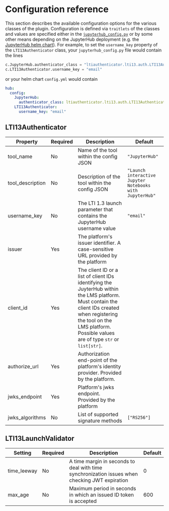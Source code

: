 # Configuration reference

This section describes the available configuration options for the various classes of the plugin.
Configuration is defined via `traitlets` of the classes and values are specified either in the [`jupyterhub_config.py`](https://jupyterhub.readthedocs.io/en/stable/getting-started/config-basics.html#configuration-basics) or by some other means depending on the JupyterHub deployment (e.g. the [JupyterHub helm chart](https://z2jh.jupyter.org/en/stable/administrator/authentication.html)).
For example, to set the `username_key` property of the `LTI13Authenticator` class, your `jupyterhub_config.py` file would contain the lines

```python
c.JupyterHub.authenticator_class = "ltiauthenticator.lti13.auth.LTI13Authenticator"
c.LTI13Authenticator.username_key = "email"
```

or your helm chart `config.yml` would contain

```yaml
hub:
  config:
    JupyterHub:
      authenticator_class: ltiauthenticator.lti13.auth.LTI13Authenticator
    LTI13Authenticator:
      username_key: "email"
```

## LTI13Authenticator

| Property         | Required | Description                                                                                                                                                                                                                   | Default                                                  |
| ---------------- | -------- | ----------------------------------------------------------------------------------------------------------------------------------------------------------------------------------------------------------------------------- | -------------------------------------------------------- |
| tool_name        | No       | Name of the tool within the config JSON                                                                                                                                                                                       | `"JupyterHub"`                                           |
| tool_description | No       | Description of the tool within the config JSON                                                                                                                                                                                | `"Launch interactive Jupyter Notebooks with JupyterHub"` |
| username_key     | No       | The LTI 1.3 launch parameter that contains the JupyterHub username value                                                                                                                                                      | `"email"`                                                |
| issuer           | Yes      | The platform's issuer identifier. A case-sensitive URL provided by the platform                                                                                                                                               |                                                          |
| client_id        | Yes      | The client ID or a list of client IDs identifying the JuyterHub within the LMS platform. Must contain the client IDs created when registering the tool on the LMS platform. Possible values are of type `str` or `list[str]`. |                                                          |
| authorize_url    | Yes      | Authorization end-point of the platform's identity provider. Provided by the platform.                                                                                                                                        |                                                          |
| jwks_endpoint    | Yes      | Platform's jwks endpoint. Provided by the platform                                                                                                                                                                            |                                                          |
| jwks_algorithms  | No       | List of supported signature methods                                                                                                                                                                                           | `["RS256"]`                                              |

## LTI13LaunchValidator

| Setting     | Required | Description                                                                                    | Default |
| ----------- | -------- | ---------------------------------------------------------------------------------------------- | ------- |
| time_leeway | No       | A time margin in seconds to deal with time synchronization issues when checking JWT expiration | 0       |
| max_age     | No       | Maximum period in seconds in which an issued ID token is accepted                              | 600     |
